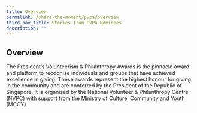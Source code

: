 ```yaml
---
title: Overview
permalink: /share-the-moment/pvpa/overview
third_nav_title: Stories from PVPA Nominees
description: ""
---
```


## Overview

The President’s Volunteerism & Philanthropy Awards is the pinnacle award and platform to recognise individuals and groups that have achieved excellence in giving. These awards represent the highest honour for giving in the community and are conferred by the President of the Republic of Singapore. It is organised by the National Volunteer & Philanthropy Centre (NVPC) with support from the Ministry of Culture, Community and Youth (MCCY).
 

